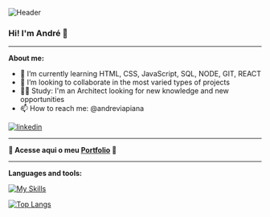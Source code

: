 ![Header](https://user-images.githubusercontent.com/106932234/181755214-75dc51a5-a13b-44b6-b4df-75dc82d7e665.png)

### Hi! I'm André 👋

* * *

**About me:**

- 🌱 I’m currently learning HTML, CSS, JavaScript, SQL, NODE, GIT, REACT
- 👯 I’m looking to collaborate in the most varied types of projects
- :construction_worker_man: Study: I'm an Architect looking for new knowledge and new opportunities
- 📫 How to reach me: @andreviapiana
 
[![linkedin](https://img.shields.io/badge/linkedin-0A66C2?style=for-the-badge&logo=linkedin&logoColor=white)](https://www.linkedin.com/in/andreviapiana/)

___

**🚀 Acesse aqui o meu [Portfolio](https://andreviapiana.netlify.app/) 🚀**

___

**Languages and tools:**

[![My Skills](https://skillicons.dev/icons?i=js,html,css,firebase,git,heroku,netlify,nodejs,prisma,react,sqlite,tailwind,ts,vite)](https://skillicons.dev)

[![Top Langs](https://github-readme-stats-sigma-five.vercel.app/api/top-langs/?username=andreviapiana&theme=github_dark&layout=compact)](https://github.com/andreviapiana/github-readme-stats)
